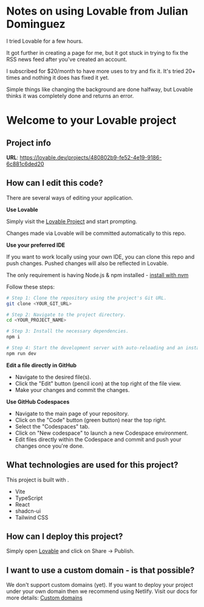 # Notes on using Lovable from Julian Dominguez

I tried Lovable for a few hours. 

It got further in creating a page for me, but it got stuck in trying to fix the RSS news feed after you've created an account. 

I subscribed for $20/month to have more uses to try and fix it. It's tried 20+ times and nothing it does has fixed it yet. 

Simple things like changing the background are done halfway, but Lovable thinks it was completely done and returns an error.

#


# Welcome to your Lovable project

## Project info

**URL**: https://lovable.dev/projects/480802b9-fe52-4e19-9186-6c881c6ded20

## How can I edit this code?

There are several ways of editing your application.

**Use Lovable**

Simply visit the [Lovable Project](https://lovable.dev/projects/480802b9-fe52-4e19-9186-6c881c6ded20) and start prompting.

Changes made via Lovable will be committed automatically to this repo.

**Use your preferred IDE**

If you want to work locally using your own IDE, you can clone this repo and push changes. Pushed changes will also be reflected in Lovable.

The only requirement is having Node.js & npm installed - [install with nvm](https://github.com/nvm-sh/nvm#installing-and-updating)

Follow these steps:

```sh
# Step 1: Clone the repository using the project's Git URL.
git clone <YOUR_GIT_URL>

# Step 2: Navigate to the project directory.
cd <YOUR_PROJECT_NAME>

# Step 3: Install the necessary dependencies.
npm i

# Step 4: Start the development server with auto-reloading and an instant preview.
npm run dev
```

**Edit a file directly in GitHub**

- Navigate to the desired file(s).
- Click the "Edit" button (pencil icon) at the top right of the file view.
- Make your changes and commit the changes.

**Use GitHub Codespaces**

- Navigate to the main page of your repository.
- Click on the "Code" button (green button) near the top right.
- Select the "Codespaces" tab.
- Click on "New codespace" to launch a new Codespace environment.
- Edit files directly within the Codespace and commit and push your changes once you're done.

## What technologies are used for this project?

This project is built with .

- Vite
- TypeScript
- React
- shadcn-ui
- Tailwind CSS

## How can I deploy this project?

Simply open [Lovable](https://lovable.dev/projects/480802b9-fe52-4e19-9186-6c881c6ded20) and click on Share -> Publish.

## I want to use a custom domain - is that possible?

We don't support custom domains (yet). If you want to deploy your project under your own domain then we recommend using Netlify. Visit our docs for more details: [Custom domains](https://docs.lovable.dev/tips-tricks/custom-domain/)
